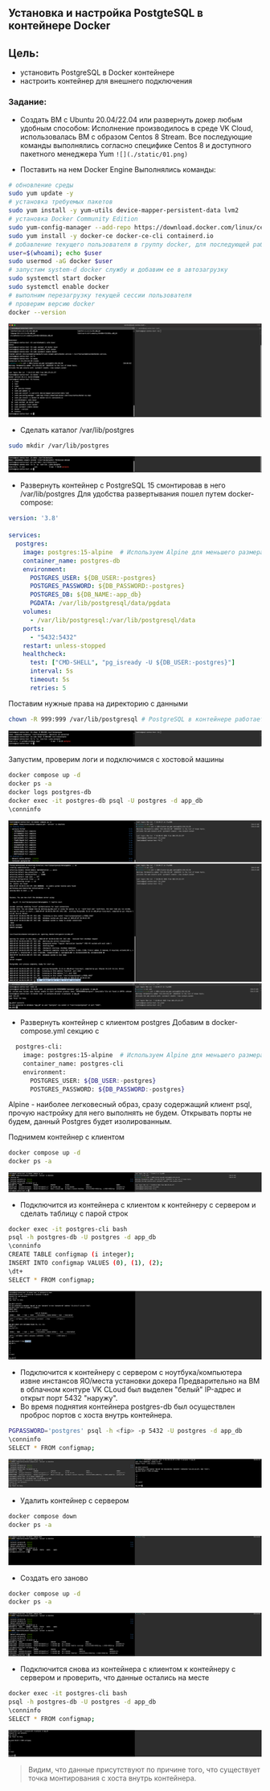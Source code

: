 ## Установка и настройка PostgteSQL в контейнере Docker

## Цель:
- установить PostgreSQL в Docker контейнере
- настроить контейнер для внешнего подключения


### Задание:
- Cоздать ВМ с Ubuntu 20.04/22.04 или развернуть докер любым удобным способом:
Исполнение производилось в среде VK Cloud, использовалась ВМ с образом Centos 8 Stream. 
Все последующие команды выполнялись согласно специфике Centos 8 и доступного пакетного менеджера Yum
`![](./static/01.png)`

- Поставить на нем Docker Engine
Выполнялись команды:
~~~bash
# обновление среды
sudo yum update -y
# установка требуемых пакетов
sudo yum install -y yum-utils device-mapper-persistent-data lvm2
# установка Docker Community Edition
sudo yum-config-manager --add-repo https://download.docker.com/linux/centos/docker-ce.repo
sudo yum install -y docker-ce docker-ce-cli containerd.io
# добавление текущего пользователя в группу docker, для последующей работы без sudo
user=$(whoami); echo $user
sudo usermod -aG docker $user
# запустим system-d docker службу и добавим ее в автозагрузку
sudo systemctl start docker
sudo systemctl enable docker
# выполним перезагрузку текущей сессии пользователя
# проверим версию docker
docker --version
~~~
![](./static/02.png)

- Cделать каталог /var/lib/postgres
~~~bash
sudo mkdir /var/lib/postgres
~~~
![](./static/03.png)

- Развернуть контейнер с PostgreSQL 15 смонтировав в него /var/lib/postgres
Для удобства развертывания пошел путем docker-compose:
~~~yml
version: '3.8'

services:
  postgres:
    image: postgres:15-alpine  # Используем Alpine для меньшего размера
    container_name: postgres-db
    environment:
      POSTGRES_USER: ${DB_USER:-postgres}
      POSTGRES_PASSWORD: ${DB_PASSWORD:-postgres}
      POSTGRES_DB: ${DB_NAME:-app_db}
      PGDATA: /var/lib/postgresql/data/pgdata
    volumes:
      - /var/lib/postgresql:/var/lib/postgresql/data
    ports:
      - "5432:5432"
    restart: unless-stopped
    healthcheck:
      test: ["CMD-SHELL", "pg_isready -U ${DB_USER:-postgres}"]
      interval: 5s
      timeout: 5s
      retries: 5
~~~

Поставим нужные права на директорию с данными
~~~bash
chown -R 999:999 /var/lib/postgresql # PostgreSQL в контейнере работает от пользователя с UID 999
~~~
![](./static/04.png)

Запустим, проверим логи и подключимся с хостовой машины
~~~bash
docker compose up -d
docker ps -a
docker logs postgres-db
docker exec -it postgres-db psql -U postgres -d app_db
\conninfo
~~~
![](./static/05.png)
![](./static/06.png)
![](./static/07.png)

- Развернуть контейнер с клиентом postgres
Добавим в docker-compose.yml секцию с 
~~~bash
  postgres-cli:
    image: postgres:15-alpine  # Используем Alpine для меньшего размера
    container_name: postgres-cli
    environment:
      POSTGRES_USER: ${DB_USER:-postgres}
      POSTGRES_PASSWORD: ${DB_PASSWORD:-postgres}
~~~
Alpine - наиболее легковесный образ, сразу содержащий клиент psql, прочую настройку для него выполнять не будем.
Открывать порты не будем, данный Postgres будет изолированным.

Поднимем контейнер с клиентом
~~~bash
docker compose up -d
docker ps -a
~~~
![](./static/08.png)

- Подключится из контейнера с клиентом к контейнеру с сервером и сделать таблицу с парой строк
~~~bash
docker exec -it postgres-cli bash
psql -h postgres-db -U postgres -d app_db
\conninfo
CREATE TABLE configmap (i integer);
INSERT INTO configmap VALUES (0), (1), (2);
\dt+
SELECT * FROM configmap;
~~~
![](./static/09.png)

- Подключится к контейнеру с сервером с ноутбука/компьютера извне инстансов ЯО/места установки докера
Предварительно на ВМ в облачном контуре VK CLoud был выделен "белый" IP-адрес и открыт порт 5432 "наружу". 
- Во время поднятия контейнера postgres-db был осуществлен проброс портов с хоста внутрь контейнера.
~~~bash
PGPASSWORD='postgres' psql -h <fip> -p 5432 -U postgres -d app_db
\conninfo
SELECT * FROM configmap;
~~~
![](./static/10.png)

- Удалить контейнер с сервером
~~~bash
docker compose down
docker ps -a
~~~
![](./static/11.png)

- Создать его заново
~~~bash
docker compose up -d
docker ps -a
~~~
![](./static/12.png)

- Подключится снова из контейнера с клиентом к контейнеру с сервером и проверить, что данные остались на месте
~~~bash
docker exec -it postgres-cli bash
psql -h postgres-db -U postgres -d app_db
\conninfo
SELECT * FROM configmap;
~~~
![](./static/13.png)
> Видим, что данные присутствуют по причине того, что существует точка монтирования с хоста внутрь контейнера.
